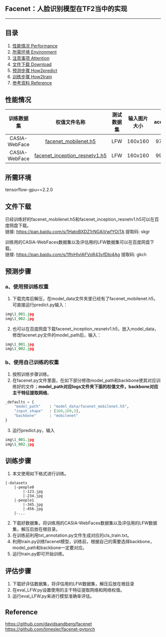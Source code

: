 ## Facenet：人脸识别模型在TF2当中的实现
---

## 目录
1. [性能情况 Performance](#性能情况)
2. [所需环境 Environment](#所需环境)
3. [注意事项 Attention](#注意事项)
4. [文件下载 Download](#文件下载)
5. [预测步骤 How2predict](#预测步骤)
6. [训练步骤 How2train](#训练步骤)
7. [参考资料 Reference](#Reference)

## 性能情况
| 训练数据集 | 权值文件名称 | 测试数据集 | 输入图片大小 | accuracy |
| :-----: | :-----: | :------: | :------: | :------: |
| CASIA-WebFace | [facenet_mobilenet.h5](https://github.com/bubbliiiing/facenet-tf2/releases/download/v1.0/facenet_mobilenet.h5) | LFW | 160x160 | 97.86% |
| CASIA-WebFace | [facenet_inception_resnetv1.h5](https://github.com/bubbliiiing/facenet-tf2/releases/download/v1.0/facenet_inception_resnetv1.h5) | LFW | 160x160 | 99.02% |

## 所需环境
tensorflow-gpu==2.2.0

## 文件下载
已经训练好的facenet_mobilenet.h5和facenet_inception_resnetv1.h5可以在百度网盘下载。    
链接: https://pan.baidu.com/s/1HatoBXDZ1rNGAiVwfYOiTA 提取码: skgr   

训练用的CASIA-WebFaces数据集以及评估用的LFW数据集可以在百度网盘下载。    
链接: https://pan.baidu.com/s/1fhiHlylAFVoR43yfDbi4Ag 提取码: gkch    

## 预测步骤
### a、使用预训练权重
1. 下载完库后解压，在model_data文件夹里已经有了facenet_mobilenet.h5，可直接运行predict.py输入：
```python
img\1_001.jpg
img\1_002.jpg
```  
2. 也可以在百度网盘下载facenet_inception_resnetv1.h5，放入model_data，修改facenet.py文件的model_path后，输入：
```python
img\1_001.jpg
img\1_002.jpg
```  
### b、使用自己训练的权重
1. 按照训练步骤训练。  
2. 在facenet.py文件里面，在如下部分修改model_path和backbone使其对应训练好的文件；**model_path对应logs文件夹下面的权值文件，backbone对应主干特征提取网络**。  
```python
_defaults = {
    "model_path"    : "model_data/facenet_mobilenet.h5",
    "input_shape"   : [160,160,3],
    "backbone"      : "mobilenet"
}
```
3. 运行predict.py，输入  
```python
img\1_001.jpg
img\1_002.jpg
```  

## 训练步骤
1. 本文使用如下格式进行训练。
```
|-datasets
    |-people0
        |-123.jpg
        |-234.jpg
    |-people1
        |-345.jpg
        |-456.jpg
    |-...
```  
2. 下载好数据集，将训练用的CASIA-WebFaces数据集以及评估用的LFW数据集，解压后放在根目录。
3. 在训练前利用txt_annotation.py文件生成对应的cls_train.txt。  
4. 利用train.py训练facenet模型，训练前，根据自己的需要选择backbone，model_path和backbone一定要对应。
5. 运行train.py即可开始训练。

## 评估步骤
1. 下载好评估数据集，将评估用的LFW数据集，解压后放在根目录
2. 在eval_LFW.py设置使用的主干特征提取网络和网络权值。
3. 运行eval_LFW.py来进行模型准确率评估。

## Reference
https://github.com/davidsandberg/facenet  
https://github.com/timesler/facenet-pytorch  


